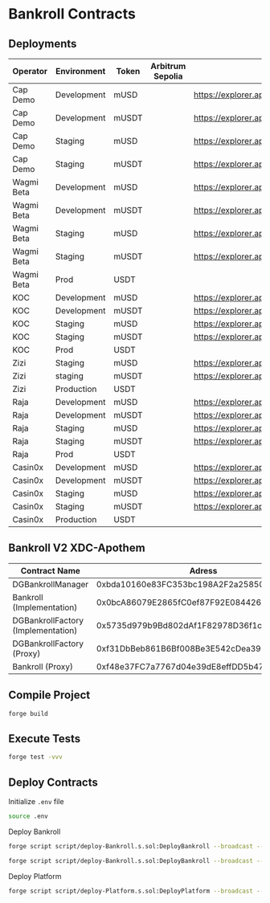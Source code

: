 # Bankroll Contracts

## Deployments
| Operator   | Environment | Token | Arbitrum Sepolia | XDC Apothem                                                                         | XDC Mainnet |
|----------  |-------------|-------|------------------|-------------                                                                        |-------------| 
| Cap Demo   | Development | mUSD  |                  | https://explorer.apothem.network/address/0x442cD67533Efc9519722a4401d0e4d6EBa2A6bf1 |             |
| Cap Demo   | Development | mUSDT |                  | https://explorer.apothem.network/address/0xD665D66070f6B7dA3659548521C049967ba7bafD |             |
| Cap Demo   | Staging     | mUSD  |                  | https://explorer.apothem.network/address/0x23e063325d97e673371efdc61892ed082f0d7798 |             |
| Cap Demo   | Staging     | mUSDT |                  | https://explorer.apothem.network/address/0xa91D065a70Ec3fbbb5daE95b75BA0E85e95eD264 |             |
| Wagmi Beta | Development | mUSD  |                  | https://explorer.apothem.network/address/0x4c3bd19d2bc83dbb2f7bf71f8294fc831e25396f |             |
| Wagmi Beta | Development | mUSDT |                  | https://explorer.apothem.network/address/0xd6de698dac40aa6604f4e65b117de0ec0175cc9f |             |
| Wagmi Beta | Staging     | mUSD  |                  | https://explorer.apothem.network/address/0xe6e10a8a573f68a24a53debcfe6546821a04e6f9 |             |
| Wagmi Beta | Staging     | mUSDT |                  | https://explorer.apothem.network/address/0x744bfc18d1e96c7cc933f1fa92da1e2e12fe0bc8 |             |
| Wagmi Beta | Prod        | USDT  |                  |                                                                                     | https://xdcscan.io/address/xdcd0ba9abc3e9a671cc430a668cdf4569e910ab2fa |
| KOC        | Development | mUSD  |                  | https://explorer.apothem.network/address/0xb762da363862a319e0a4ab93c3d9dbbc1a3be401 |             |
| KOC        | Development | mUSDT |                  | https://explorer.apothem.network/address/0x4F3DF10e5e800A1990ED38fB814202a10611E4Af |             |
| KOC        | Staging     | mUSD  |                  | https://explorer.apothem.network/address/0x5f0D8A3e8e5990CFb23795645e6849b83fc60726 |             | 
| KOC        | Staging     | mUSDT |                  | https://explorer.apothem.network/address/0xda2614e4a44c06f21533d848c5c9445f42641ab2 |             | 
| KOC        | Prod        | USDT  |                  |                                                                                     | https://xdcscan.io/address/xdc211bc7fb77b64c6e7826810f20498e71f6d56014 |
| Zizi       | Staging     | mUSD  |                  | https://explorer.apothem.network/address/0xbeed2a87dd796991cadea33e1df17ee7c37e9da9 |             |
| Zizi       | staging     | mUSDT |                  | https://explorer.apothem.network/address/0x51d77cb2d8a76350d3bb01d01d3e2bdfe9df42cc |             |
| Zizi       | Production  | USDT  |                  |                                                                                     | https://xdcscan.io/address/xdc5e2af95f0490fd3e9057d7247e0e69ab2c75d798 |
| Raja       | Development | mUSD  |                  | https://explorer.apothem.network/address/0x06b93c503ec39cd45c8664190c6d2663365bf45c |             |
| Raja       | Development | mUSDT |                  | https://explorer.apothem.network/address/0xc99e61443689742a36fbeaa6da5e1ec06ee93a52 |             | 
| Raja       | Staging     | mUSD  |                  | https://explorer.apothem.network/address/0xf0fe256f315ffcbd713c6904e33311e1d528af99 |             | 
| Raja       | Staging     | mUSDT |                  | https://explorer.apothem.network/address/0x720624c87292b7a4792e6237682aa699199caff8 |             | 
| Raja       | Prod        | USDT  |                  |                                                                                     | https://xdcscan.io/address/xdcf60f191da9455756648db724976d9011219dfd11 |
| Casin0x   | Development | mUSD  |                  | https://explorer.apothem.network/address/0x038aB83c4E3C7BBFeEbaEfD27E8974785FC8FCF7 |             |
| Casin0x   | Development | mUSDT |                  | https://explorer.apothem.network/address/0xeafd5b5c8d56ca3b898ebe48bc976283f0909f37 |             |
| Casin0x   | Staging     | mUSD  |                  | https://explorer.apothem.network/address/0x544aa2ed39773ba470dba4b0884a5222d220b3a7 |             |
| Casin0x   | Staging     | mUSDT |                  | https://explorer.apothem.network/address/0x05fb034b05d42abd5deeead5c528e42cf465629a |             |
| Casin0x   | Production  | USDT  |                  |                                                                                     | https://xdcscan.io/address/xdcb6e7daef92c0ba5420ea2c394f9f654f259ec6c4 | 


## Bankroll V2 XDC-Apothem

| Contract Name                      | Adress                                     | Explorer                                                                            |
|------------------------------------|--------------------------------------------|-------------------------------------------------------------------------------------|
| DGBankrollManager                  | 0xbda10160e83FC353bc198A2F2a25850FF9648722 | https://explorer.apothem.network/address/0xbda10160e83FC353bc198A2F2a25850FF9648722 |
| Bankroll (Implementation)          | 0x0bcA86079E2865fC0ef87F92E084426Ae51c46C0 | https://explorer.apothem.network/address/0x0bcA86079E2865fC0ef87F92E084426Ae51c46C0 |
| DGBankrollFactory (Implementation) | 0x5735d979b9Bd802dAf1F82978D36f1c385b5eC3d | https://explorer.apothem.network/address/0x5735d979b9Bd802dAf1F82978D36f1c385b5eC3d |
| DGBankrollFactory (Proxy)          | 0xf31DbBeb861B6Bf008Be3E542cDea390bE3B1240 | https://explorer.apothem.network/address/0xf31DbBeb861B6Bf008Be3E542cDea390bE3B1240 |
| Bankroll (Proxy)                   | 0xf48e37FC7a7767d04e39dE8effDD5b47A790e20D | https://explorer.apothem.network/address/0xf48e37FC7a7767d04e39dE8effDD5b47A790e20D |

## Compile Project

```sh
forge build
```

## Execute Tests

```sh
forge test -vvv
```

## Deploy Contracts

Initialize `.env` file

```sh
source .env
```

Deploy Bankroll

```sh
forge script script/deploy-Bankroll.s.sol:DeployBankroll --broadcast --legacy --rpc-url https://erpc.apothem.network

forge script script/deploy-Bankroll.s.sol:DeployBankroll --broadcast --legacy --rpc-url https://rpc.xinfin.network
```

Deploy Platform

```sh
forge script script/deploy-Platform.s.sol:DeployPlatform --broadcast --legacy --rpc-url xdc-mainnet
```